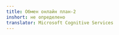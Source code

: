 ```yaml
---
title: Обмен онлайн план-2
inshort: не определено
translator: Microsoft Cognitive Services
---
```




